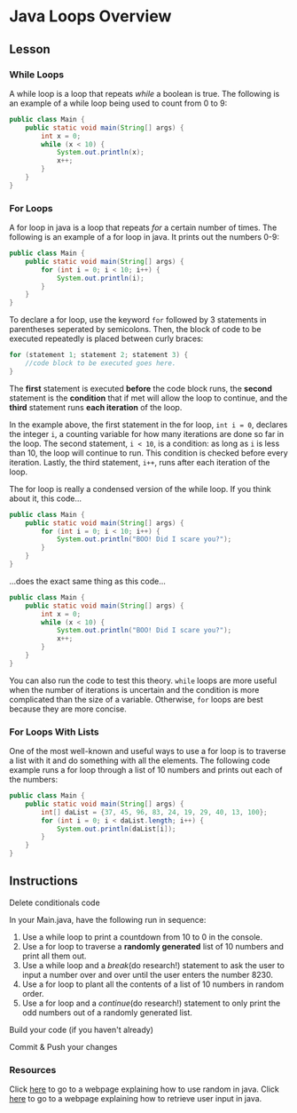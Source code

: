 # Java Loops Overview

## Lesson

### While Loops
A while loop is a loop that repeats *while* a boolean is true. The following is an example of a while loop being used to count from 0 to 9:
```java
public class Main {
    public static void main(String[] args) {
        int x = 0;
        while (x < 10) {
            System.out.println(x);
            x++;
        }
    }
}
```


### For Loops
A for loop in java is a loop that repeats *for* a certain number of times. The following is an example of a for loop in java. It prints out the numbers 0-9:
```java
public class Main {
    public static void main(String[] args) {
        for (int i = 0; i < 10; i++) {
            System.out.println(i);
        }
    }
}
```
To declare a for loop, use the keyword `for` followed by 3 statements in parentheses seperated by semicolons. Then, the block of code to be executed repeatedly is placed between curly braces:
```java
for (statement 1; statement 2; statement 3) {
    //code block to be executed goes here.
}
```
The **first** statement is executed **before** the code block runs, the **second** statement is the **condition** that if met will allow the loop to continue, and the **third** statement runs **each iteration** of the loop.

In the example above, the first statement in the for loop, `int i = 0`, declares the integer `i`, a counting variable for how many iterations are done so far in the loop. The second statement, `i < 10`, is a condition: as long as `i` is less than 10, the loop will continue to run. This condition is checked before every iteration. Lastly, the third statement, `i++`, runs after each iteration of the loop.

The for loop is really a condensed version of the while loop. If you think about it, this code...

```java
public class Main {
    public static void main(String[] args) {
        for (int i = 0; i < 10; i++) {
            System.out.println("BOO! Did I scare you?");
        }
    }
}
```
...does the exact same thing as this code...

```java
public class Main {
    public static void main(String[] args) {
        int x = 0;
        while (x < 10) {
            System.out.println("BOO! Did I scare you?");
            x++;
        }
    }
}
```

You can also run the code to test this theory.
`while` loops are more useful when the number of iterations is uncertain and the condition is more complicated than the size of a variable. Otherwise, `for` loops are best because they are more concise.

### For Loops With Lists

One of the most well-known and useful ways to use a for loop is to traverse a list with it and do something with all the elements. The following code example runs a for loop through a list of 10 numbers and prints out each of the numbers:

```java
public class Main {
    public static void main(String[] args) {
        int[] daList = {37, 45, 96, 83, 24, 19, 29, 40, 13, 100};
        for (int i = 0; i < daList.length; i++) {
            System.out.println(daList[i]);
        }
    }
}
```

## Instructions

Delete conditionals code

In your Main.java, have the following run in sequence:
1. Use a while loop to print a countdown from 10 to 0 in the console.
2. Use a for loop to traverse a **randomly generated** list of 10 numbers and print all them out.
3. Use a while loop and a *break*(do research!) statement to ask the user to input a number over and over until the user enters the number 8230.
4. Use a for loop to plant all the contents of a list of 10 numbers in random order.
5. Use a for loop and a *continue*(do research!) statement to only print the odd numbers out of a randomly generated list.

Build your code (if you haven't already)

Commit & Push your changes

### Resources

Click [here](https://www.geeksforgeeks.org/generating-random-numbers-in-java/) to go to a webpage explaining how to use random in java.
Click [here](https://www.w3schools.com/java/java_user_input.asp) to go to a webpage explaining how to retrieve user input in java.